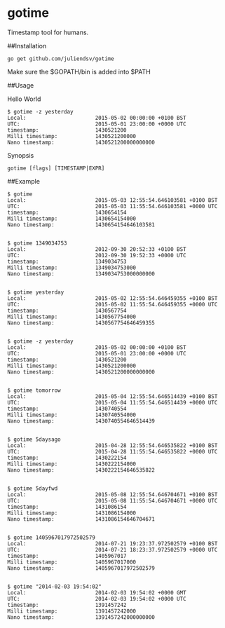 gotime
======

Timestamp tool for humans.

##Installation


	go get github.com/juliendsv/gotime

Make sure the $GOPATH/bin is added into $PATH

##Usage

Hello World

	$ gotime -z yesterday 
	Local: 			 			2015-05-02 00:00:00 +0100 BST	
	UTC: 			 			2015-05-01 23:00:00 +0000 UTC
	timestamp: 		 			1430521200
	Milli timestamp: 			1430521200000
	Nano timestamp: 	 		1430521200000000000
	
Synopsis

	gotime [flags] [TIMESTAMP|EXPR]

##Example

	$ gotime
	Local: 			 			2015-05-03 12:55:54.646103581 +0100 BST
	UTC: 			 			2015-05-03 11:55:54.646103581 +0000 UTC
	timestamp: 		 			1430654154
	Milli timestamp: 	 		1430654154000
	Nano timestamp: 	 		1430654154646103581


	$ gotime 1349034753
	Local: 			 			2012-09-30 20:52:33 +0100 BST
	UTC: 			 			2012-09-30 19:52:33 +0000 UTC
	timestamp: 		 			1349034753
	Milli timestamp: 	 		1349034753000
	Nano timestamp: 	 		1349034753000000000


	$ gotime yesterday
	Local: 			 			2015-05-02 12:55:54.646459355 +0100 BST
	UTC: 			 			2015-05-02 11:55:54.646459355 +0000 UTC
	timestamp: 		 			1430567754
	Milli timestamp: 	 		1430567754000
	Nano timestamp: 	 		1430567754646459355


	$ gotime -z yesterday
	Local: 			 			2015-05-02 00:00:00 +0100 BST
	UTC: 			 			2015-05-01 23:00:00 +0000 UTC
	timestamp: 		 			1430521200
	Milli timestamp: 	 		1430521200000
	Nano timestamp: 	 		1430521200000000000


	$ gotime tomorrow
	Local: 						2015-05-04 12:55:54.646514439 +0100 BST
	UTC: 			 			2015-05-04 11:55:54.646514439 +0000 UTC
	timestamp: 		 			1430740554
	Milli timestamp: 	 		1430740554000
	Nano timestamp: 	 		1430740554646514439


	$ gotime 5daysago
	Local: 			 			2015-04-28 12:55:54.646535822 +0100 BST
	UTC: 			 			2015-04-28 11:55:54.646535822 +0000 UTC
	timestamp: 		 			1430222154
	Milli timestamp: 	 		1430222154000
	Nano timestamp: 	 		1430222154646535822


	$ gotime 5dayfwd
	Local: 			 			2015-05-08 12:55:54.646704671 +0100 BST
	UTC: 			 			2015-05-08 11:55:54.646704671 +0000 UTC
	timestamp: 		 			1431086154
	Milli timestamp: 	 		1431086154000
	Nano timestamp: 		 	1431086154646704671


	$ gotime 1405967017972502579
	Local: 			 			2014-07-21 19:23:37.972502579 +0100 BST
	UTC: 			 			2014-07-21 18:23:37.972502579 +0000 UTC
	timestamp: 		 			1405967017
	Milli timestamp: 	 		1405967017000
	Nano timestamp: 	 		1405967017972502579


	$ gotime "2014-02-03 19:54:02"
	Local: 			 			2014-02-03 19:54:02 +0000 GMT
	UTC: 			 			2014-02-03 19:54:02 +0000 UTC
	timestamp: 		 			1391457242
	Milli timestamp: 	 		1391457242000
	Nano timestamp: 	 		1391457242000000000

